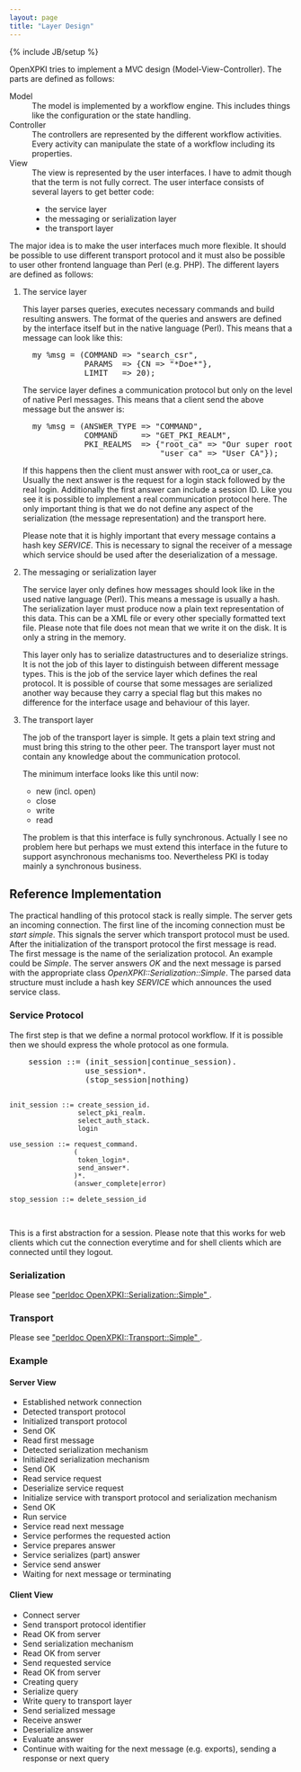 ```yaml
---
layout: page
title: "Layer Design"
---
```

{% include JB/setup %}



<p>
  OpenXPKI tries to implement a MVC design (Model-View-Controller).
  The parts are defined as follows:
</p>
<dl>
  <dt>Model</dt>
  <dd>
    The model is implemented by a workflow engine. This
    includes things like the configuration or the state
    handling.
  </dd>
  <dt>Controller</dt>
  <dd>
    The controllers are represented by the different workflow
    activities. Every activity can manipulate the state
    of a workflow including its properties.
  </dd>
  <dt>View</dt>
  <dd>
    The view is represented by the user interfaces. I have to
    admit though that the term is not fully correct. The
    user interface consists of several layers to get better code:
    <ul>
      <li>the service layer</li>
      <li>the messaging or serialization layer</li>
      <li>the transport layer</li>
    </ul>
  </dd>
</dl>
<p>
  The major idea is to make the user interfaces much
  more flexible. It should be possible to use different
  transport protocol and it must also be possible to
  user other frontend language than Perl (e.g. PHP).
  The different layers are defined as follows:
</p>
<ol>
  <li>The service layer
    <p>
      This layer parses queries, executes necessary
      commands and build resulting answers.
      The format of the queries and answers are defined by
      the interface itself but in the native language (Perl).
      This means that a message can look like this:
    </p>
<pre>
  my %msg = (COMMAND => "search_csr",
             PARAMS  => {CN => "*Doe*"},
             LIMIT   => 20);
</pre>
    <p>
      The service layer defines a communication protocol but
      only on the level of native Perl messages. This means
      that a client send the above message but the answer is:
    </p>
<pre>
  my %msg = (ANSWER_TYPE => "COMMAND",
             COMMAND     => "GET_PKI_REALM",
             PKI_REALMS  => {"root_ca" => "Our super root CA",
                             "user_ca" => "User CA"});
</pre>
    <p>
      If this happens then the client must answer with root_ca
      or user_ca. Usually the next answer is the request for
      a login stack followed by the real login. Additionally
      the first answer can include a session ID. Like you see
      it is possible to implement a real communication protocol
      here. The only important thing is that we do not define
      any aspect of the serialization (the message representation)
      and the transport here.
    </p>
    <p>
      Please note that it is highly important that every message
      contains a hash key <i>SERVICE</i>. This is necessary to
      signal the receiver of a message which service should be
      used after the deserialization of a message.
    </p>
  </li>
  <li>The messaging or serialization layer
    <p>
      The service layer only defines how messages should look
      like in the used native language (Perl). This means a
      message is usually a hash. The serialization layer must
      produce now a plain text representation of this data.
      This can be a XML file or every other specially formatted
      text file. Please note that file does not mean that we
      write it on the disk. It is only a string in the memory.
    </p>
    <p>
      This layer only has to serialize datastructures and
      to deserialize strings. It is not the job of this layer
      to distinguish between different message types. This
      is the job of the service layer which defines the
      real protocol. It is possible of course that some
      messages are serialized another way because they carry
      a special flag but this makes no difference for the
      interface usage and behaviour of this layer.
    </p>
  </li>
  <li>The transport layer
    <p>
      The job of the transport layer is simple. It gets a plain
      text string and must bring this string to the other peer.
      The transport layer must not contain any knowledge about
      the communication protocol.
    </p>
    <p>
      The minimum interface looks like this until now:
    </p>
    <ul>
      <li>new (incl. open)</li>
      <li>close</li>
      <li>write</li>
      <li>read</li>
    </ul>
    <p>
      The problem is that this interface is fully synchronous.
      Actually I see no problem here but perhaps we must extend
      this interface in the future to support asynchronous
      mechanisms too. Nevertheless PKI is today mainly
      a synchronous business.
    </p>
  </li>
</ol>

<h2>Reference Implementation</h2>

<p>
  The practical handling of this protocol stack is really
  simple. The server gets an incoming connection. The
  first line of the incoming connection must be
  <i>start simple</i>. This signals the server which transport
  protocol must be used. After the initialization of the
  transport protocol the first message is read. The first
  message is the name of the serialization protocol.
  An example could be <i>Simple</i>. The server answers
  <i>OK</i> and the next message is parsed with the
  appropriate class <i>OpenXPKI::Serialization::Simple</i>.
  The parsed data structure must include a hash key
  <i>SERVICE</i> which announces the used service class.
</p>
  
<h3>Service Protocol</h3>

<p>
  The first step is that we define a normal protocol
  workflow. If it is possible then we should express
  the whole protocol as one formula.
</p>
<pre>
    session ::= (init_session|continue_session).
                use_session*.
                (stop_session|nothing)

    init_session ::= create_session_id.
                     select_pki_realm.
                     select_auth_stack.
                     login

    use_session ::= request_command.
                    (
                     token_login*.
                     send_answer*.
                    )*.
                    (answer_complete|error)

    stop_session ::= delete_session_id
</pre>
<p>
  This is a first abstraction for a session. Please note
  that this works for web clients which cut the connection
  everytime and for shell clients which are connected until
  they logout.
</p>

<h3>Serialization</h3>

<p>
  Please see
  <a href="http://svn.sourceforge.net/viewvc/openxpki/trunk/perl-modules/core/trunk/OpenXPKI/Serialization/Simple.pm?view=markup">
    "perldoc OpenXPKI::Serialization::Simple"
  </a>.
</p>

<h3>Transport</h3>

<p>
  Please see
  <a href="http://svn.sourceforge.net/viewvc/openxpki/trunk/perl-modules/core/trunk/OpenXPKI/Transport/Simple.pm?view=markup">
    "perldoc OpenXPKI::Transport::Simple"
  </a>.
</p>

<h3>Example</h3>

<h4>Server View</h4>
<ul>
  <li>Established network connection</li>
  <li>Detected transport protocol</li>
  <li>Initialized transport protocol</li>
  <li>Send OK</li>
  <li>Read first message</li>
  <li>Detected serialization mechanism</li>
  <li>Initialized serialization mechanism</li>
  <li>Send OK</li>
  <li>Read service request</li>
  <li>Deserialize service request</li>
  <li>Initialize service with transport protocol and
    serialization mechanism</li>
  <li>Send OK</li>
  <li>Run service</li>
  <li>Service read next message</li>
  <li>Service performes the requested action</li>
  <li>Service prepares answer</li>
  <li>Service serializes (part) answer</li>
  <li>Service send answer</li>
  <li>Waiting for next message or terminating</li>
</ul>
<h4>Client View</h4>
<ul>
  <li>Connect server</li>
  <li>Send transport protocol identifier</li>
  <li>Read OK from server</li>
  <li>Send serialization mechanism</li>
  <li>Read OK from server</li>
  <li>Send requested service</li>
  <li>Read OK from server</li>
  <li>Creating query</li>
  <li>Serialize query</li>
  <li>Write query to transport layer</li>
  <li>Send serialized message</li>
  <li>Receive answer</li>
  <li>Deserialize answer</li>
  <li>Evaluate answer</li>
  <li>Continue with waiting for the next message (e.g. exports),
    sending a response or next query</li>
</ul>
  

